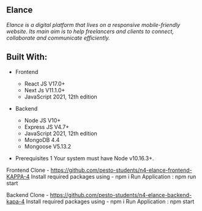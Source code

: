 ## Elance
_Elance is a digital platform that lives on a responsive mobile-friendly website. Its main aim is to help freelancers and clients to connect, collaborate and communicate efficiently._

## Built With:
* Frontend
  - React JS V17.0+
  - Next Js V11.1.0+
  - JavaScript 2021, 12th edition

* Backend
  - Node JS V10+
  - Express JS V4.7+
  - JavaScript 2021, 12th edition
  - MongoDB 4.4
  - Mongoose V5.13.2

* Prerequisites
1 Your system must have Node v10.16.3+.

Frontend
Clone - https://github.com/pesto-students/n4-elance-frontend-KAPPA-4
Install required packages using - npm i
Run Application : npm run start

Backend
Clone - https://github.com/pesto-students/n4-elance-backend-kapa-4
Install required packages using - npm i
Run Application : npm start
